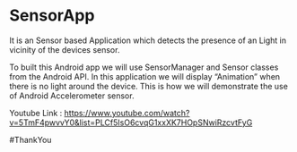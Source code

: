 # SensorApp

It is an Sensor based Application which detects the presence of an Light in vicinity of the devices sensor.

To built this Android app we will use SensorManager and Sensor classes from the Android API. In this application we will display “Animation”  when there is no light around the device. This is how we will demonstrate the use of Android Accelerometer sensor.

Youtube Link :
https://www.youtube.com/watch?v=5TmF4pwvvY0&list=PLCf5IsO6cvqG1xxXK7HOpSNwiRzcvtFyG

#ThankYou
